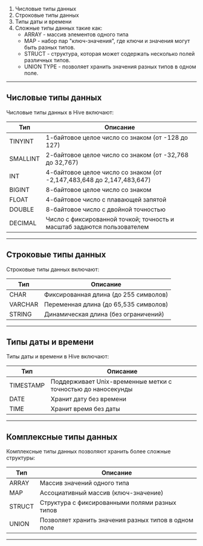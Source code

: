 

1. Числовые типы данных 
2. Строковые типы данных 
3. Типы даты и времени 
4. Сложные типы данных такие как: 
	* ARRAY - массив элементов одного типа 
	* MAP - набор пар "ключ-значения", где ключи и значения могут быть разных типов. 
	* STRUCT - структура, которая может содержать несколько полей различных типов.
	* UNION TYPE - позволяет хранить значения разных типов в одном поле.

---
## Числовые типы данных

Числовые типы данных в Hive включают:

|Тип|Описание|
|---|---|
|TINYINT|1-байтовое целое число со знаком (от -128 до 127)|
|SMALLINT|2-байтовое целое число со знаком (от -32,768 до 32,767)|
|INT|4-байтовое целое число со знаком (от -2,147,483,648 до 2,147,483,647)|
|BIGINT|8-байтовое целое число со знаком|
|FLOAT|4-байтовое число с плавающей запятой|
|DOUBLE|8-байтовое число с двойной точностью|
|DECIMAL|Число с фиксированной точкой; точность и масштаб задаются пользователем|

---
## Строковые типы данных

Строковые типы данных включают:

|Тип|Описание|
|---|---|
|CHAR|Фиксированная длина (до 255 символов)|
|VARCHAR|Переменная длина (до 65,535 символов)|
|STRING|Динамическая длина (без ограничений)|

---
## Типы даты и времени

Типы даты и времени в Hive включают:

|Тип|Описание|
|---|---|
|TIMESTAMP|Поддерживает Unix-временные метки с точностью до наносекунды|
|DATE|Хранит дату без времени|
|TIME|Хранит время без даты|

---
## Комплексные типы данных

Комплексные типы данных позволяют хранить более сложные структуры:

|Тип|Описание|
|---|---|
|ARRAY|Массив значений одного типа|
|MAP|Ассоциативный массив (ключ-значение)|
|STRUCT|Структура с фиксированными полями разных типов|
|UNION|Позволяет хранить значения разных типов в одном поле|

---

